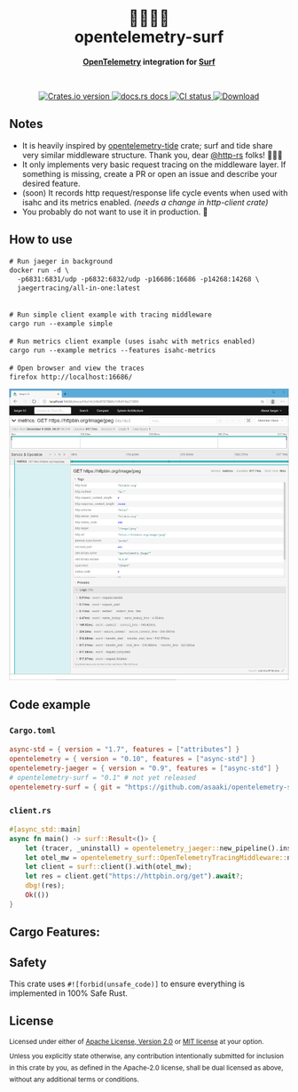 <h1 align="center">🔭🏄🏻‍♀️<br>opentelemetry-surf</h1>
<div align="center"><strong>

[OpenTelemetry][otel] integration for [Surf][surf]

</strong></div><br />

<div align="center">
  <!-- Crates version -->
  <a href="https://crates.io/crates/opentelemetry-surf">
    <img src="https://img.shields.io/crates/v/opentelemetry-surf.svg?style=flat-square"
    alt="Crates.io version" />
  </a>
  <!-- docs.rs -->
  <a href="https://docs.rs/opentelemetry-surf">
    <img src="https://img.shields.io/badge/docs.rs-latest-blue.svg?style=flat-square"
      alt="docs.rs docs" />
    <!-- <img src="https://docs.rs/opentelemetry-surf/badge.svg"
      alt="docs.rs docs" /> -->
  </a>
  <!-- CI -->
  <a href="https://crates.io/crates/opentelemetry-surf">
    <img src="https://img.shields.io/github/workflow/status/asaaki/opentelemetry-surf/CI/main?style=flat-square"
      alt="CI status" />
  </a>
  <!-- Downloads -->
  <a href="https://crates.io/crates/opentelemetry-surf">
    <img src="https://img.shields.io/crates/d/opentelemetry-surf.svg?style=flat-square"
      alt="Download" />
  </a>
</div>


## Notes

* It is heavily inspired by [opentelemetry-tide][otel-tide] crate; surf and tide share very similar middleware structure. Thank you, dear [@http-rs][http-rs] folks! 🙇🏻‍♂️
* It only implements very basic request tracing on the middleware layer.
  If something is missing, create a PR or open an issue and describe your desired feature.
* (soon) It records http request/response life cycle events when used with isahc and its metrics enabled. _(needs a change in http-client crate)_
* You probably do not want to use it in production. 🤷

## How to use

```shell
# Run jaeger in background
docker run -d \
  -p6831:6831/udp -p6832:6832/udp -p16686:16686 -p14268:14268 \
  jaegertracing/all-in-one:latest


# Run simple client example with tracing middleware
cargo run --example simple

# Run metrics client example (uses isahc with metrics enabled)
cargo run --example metrics --features isahc-metrics

# Open browser and view the traces
firefox http://localhost:16686/
```

![example jaeger trace](https://raw.githubusercontent.com/asaaki/opentelemetry-surf/main/.assets/jaeger-trace.png)

## Code example

### `Cargo.toml`

```toml
async-std = { version = "1.7", features = ["attributes"] }
opentelemetry = { version = "0.10", features = ["async-std"] }
opentelemetry-jaeger = { version = "0.9", features = ["async-std"] }
# opentelemetry-surf = "0.1" # not yet released
opentelemetry-surf = { git = "https://github.com/asaaki/opentelemetry-surf" }
```

### `client.rs`

```rust
#[async_std::main]
async fn main() -> surf::Result<()> {
    let (tracer, _uninstall) = opentelemetry_jaeger::new_pipeline().install().unwrap();
    let otel_mw = opentelemetry_surf::OpenTelemetryTracingMiddleware::new(tracer);
    let client = surf::client().with(otel_mw);
    let res = client.get("https://httpbin.org/get").await?;
    dbg!(res);
    Ok(())
}
```

## Cargo Features:

## Safety
This crate uses ``#![forbid(unsafe_code)]`` to ensure everything is implemented in
100% Safe Rust.

## License

<sup>
Licensed under either of <a href="LICENSE-APACHE">Apache License, Version
2.0</a> or <a href="LICENSE-MIT">MIT license</a> at your option.
</sup>

<br/>

<sub>
Unless you explicitly state otherwise, any contribution intentionally submitted
for inclusion in this crate by you, as defined in the Apache-2.0 license, shall
be dual licensed as above, without any additional terms or conditions.
</sub>



<!-- links -->
[otel]: https://crates.io/crates/opentelemetry
[otel-tide]: https://crates.io/crates/opentelemetry-tide
[surf]: https://crates.io/crates/surf
[tide]: https://crates.io/crates/tide
[http-rs]: https://github.com/http-rs
